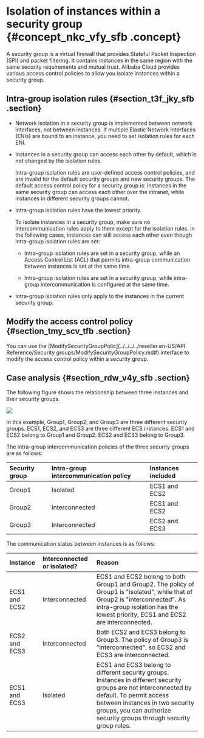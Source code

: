 # Isolation of instances within a security group {#concept_nkc_vfy_sfb .concept}

A security group is a virtual firewall that provides Stateful Packet Inspection \(SPI\) and packet filtering. It contains instances in the same region with the same security requirements and mutual trust. Alibaba Cloud provides various access control policies to allow you isolate instances within a security group.

## Intra-group isolation rules {#section_t3f_jky_sfb .section}

-   Network isolation in a security group is implemented between network interfaces, not between instances. If multiple Elastic Network Interfaces \(ENIs\) are bound to an instance, you need to set isolation rules for each ENI.

-   Instances in a security group can access each other by default, which is not changed by the isolation rules.

    Intra-group isolation rules are user-defined access control policies, and are invalid for the default security groups and new security groups. The default access control policy for a security group is: instances in the same security group can access each other over the intranet, while instances in different security groups cannot.

-   Intra-group isolation rules have the lowest priority.

    To isolate instances in a security group, make sure no intercommunication rules apply to them except for the isolation rules. In the following cases, instances can still access each other even though intra-group isolation rules are set:

    -   Intra-group isolation rules are set in a security group, while an Access Control List \(ACL\) that permits intra-group communication between instances is set at the same time.

    -   Intra-group isolation rules are set in a security group, while intra-group intercommunication is configured at the same time.

-   Intra-group isolation rules only apply to the instances in the current security group.


## Modify the access control policy {#section_tmy_scv_tfb .section}

You can use the [ModifySecurityGroupPolic](../../../../reseller.en-US/API Reference/Security groups/ModifySecurityGroupPolicy.md#) interface to modify the access control policy within a security group.

## Case analysis {#section_rdw_v4y_sfb .section}

The following figure shows the relationship between three instances and their security groups.

![](http://static-aliyun-doc.oss-cn-hangzhou.aliyuncs.com/assets/img/61459/154389808331133_en-US.png)

In this example, Group1, Group2, and Group3 are three different security groups. ECS1, ECS2, and ECS3 are three different ECS instances. ECS1 and ECS2 belong to Group1 and Group2. ECS2 and ECS3 belong to Group3.

The intra-group intercommunication policies of the three security groups are as follows:

|Security group|Intra-group intercommunication policy|Instances included|
|:-------------|:------------------------------------|:-----------------|
|Group1|Isolated|ECS1 and ECS2|
|Group2|Interconnected|ECS1 and ECS2|
|Group3|Interconnected|ECS2 and ECS3|

The communication status between instances is as follows:

|Instance|Interconnected or isolated?|Reason|
|:-------|:--------------------------|:-----|
|ECS1 and ECS2|Interconnected|ECS1 and ECS2 belong to both Group1 and Group2. The policy of Group1 is "isolated", while that of Group2 is "interconnected". As intra-group isolation has the lowest priority, ECS1 and ECS2 are interconnected.|
|ECS2 and ECS3|Interconnected|Both ECS2 and ECS3 belong to Group3. The policy of Group3 is "interconnected", so ECS2 and ECS3 are interconnected.|
|ECS1 and ECS3|Isolated|ECS1 and ECS3 belong to different security groups. Instances in different security groups are not interconnected by default. To permit access between instances in two security groups, you can authorize security groups through security group rules.|

